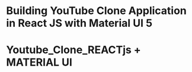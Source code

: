 # Building YouTube Clone Application in React JS with Material UI 5

# Youtube_Clone_REACTjs + MATERIAL UI
